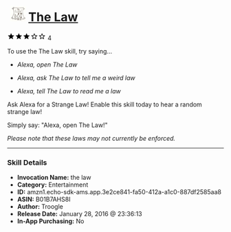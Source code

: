 # &nbsp;<img src="skill_icon" alt="The Law icon" width="36"> [The Law](http://alexa.amazon.com/#skills/amzn1.echo-sdk-ams.app.3e2ce841-fa50-412a-a1c0-887df2585aa8)
![3 stars](../../images/ic_star_black_18dp_1x.png)![3 stars](../../images/ic_star_black_18dp_1x.png)![3 stars](../../images/ic_star_black_18dp_1x.png)![3 stars](../../images/ic_star_border_black_18dp_1x.png)![3 stars](../../images/ic_star_border_black_18dp_1x.png) 4

To use the The Law skill, try saying...

* *Alexa, open The Law*

* *Alexa, ask The Law to tell me a weird law*

* *Alexa, tell The Law to read me a law*

Ask Alexa for a Strange Law! Enable this skill today to hear a random strange law!

Simply say: "Alexa, open The Law!"

*Please note that these laws may not currently be enforced.*

***

### Skill Details

* **Invocation Name:** the law
* **Category:** Entertainment
* **ID:** amzn1.echo-sdk-ams.app.3e2ce841-fa50-412a-a1c0-887df2585aa8
* **ASIN:** B01B7AHS8I
* **Author:** Troogle
* **Release Date:** January 28, 2016 @ 23:36:13
* **In-App Purchasing:** No
